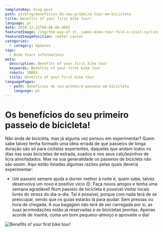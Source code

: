 ```yaml
---
templateKey: blog-post
path: pt/blog/beneficios-do-seu-primeiro-tour-em-bicicleta
title: Benefits of your first bike tour!
language: pt
date: 2018-12-21T00:00:00.000Z
featuredImage: /img/the-way-of-st.-james-bike-tour-fold-n-visit-cycling-holidays-4323.jpg
featuredImagePosition: center center
categories:
  - category: Updates
tags:
  - Bike tours informations
meta:
  description: Benefits of your first bike tour
  keywords: Benefits of your first bike tour
  robots: INDEX
  title: Benefits of your first bike tour
languagePages:
  - path: beneficios do seu primeiro passeio em bicicleta
    language: pt
---
```

# Os benefícios do seu primeiro passeio de bicicleta!

Não anda de bicicleta, mas já alguma vez pensou em experimentar? Quem sabe talvez tenha formado uma ideia errada de que passeios de longa duração são só para ciclistas experientes, daqueles que andam todos os dias nas suas bicicletas de estrada, suados e nos seus calçõezinhos de licra almofadados. Mas na sua generalidade os passeios de bicicleta não são assim. Aqui estão listadas algumas razões pelas quais deveria experimentar:



* Um passeio sempre ajuda a dormir melhor à noite e, quem sabe, talvez desenvolva um novo e positivo vício 😊. Faça novos amigos e tenha uma semana agradável! Num passeio de bicicleta é possível visitar locais livres do stress do dia-a-dia. Tal é possível, porque com nada terá de se preocupar, sendo que os guias estarão lá para ajudar. Sem pressas ou hora de chegada. A sua bagagem não terá de ser carregada por si, as suas acomodações estão já reservadas e as bicicletas prontas. Apenas acorde de manhã, coma um bom pequeno-almoço e aproveite o dia!

![Benefits of your first bike tour!](/img/the-way-of-st.-james-bike-tour-fold-n-visit-cycling-holidays-4323.jpg "Benefits of your first bike tour!")
